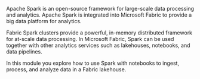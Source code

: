 Apache Spark is an open-source framework for large-scale data processing and analytics. Apache Spark is integrated into Microsoft Fabric to provide a big data platform for analytics.

Fabric Spark clusters provide a powerful, in-memory distributed framework for at-scale data processing. In Microsoft Fabric, Spark can be used together with other analytics services such as lakehouses, notebooks, and data pipelines.

In this module you explore how to use Spark with notebooks to ingest, process, and analyze data in a Fabric lakehouse.
